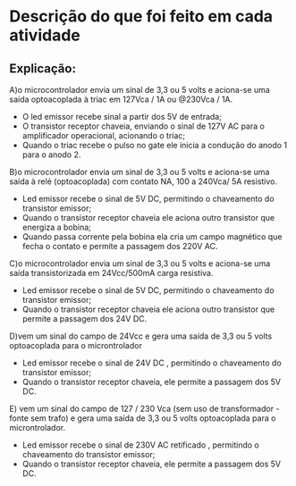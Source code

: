 # Descrição do que foi feito em cada atividade

## Explicação:

A)o microcontrolador envia um sinal de 3,3 ou 5 volts e aciona-se uma saída optoacoplada à triac em 127Vca / 1A ou @230Vca / 1A.
- O led emissor recebe sinal a partir dos 5V de entrada;
- O transistor receptor chaveia, enviando o sinal de 127V AC para o amplificador operacional, acionando o triac;
- Quando o triac recebe o pulso no gate ele inicia a condução do anodo 1 para o anodo 2.

B)o microcontrolador envia um sinal de 3,3 ou 5 volts e aciona-se uma saída à relé (optoacoplada) com contato NA, 100 a 240Vca/ 5A resistivo.
- Led emissor recebe o sinal de 5V DC, permitindo o chaveamento do transistor emissor;
- Quando o transistor receptor chaveia ele aciona outro transistor que energiza a bobina;
- Quando passa corrente pela bobina ela cria um campo magnético que fecha o contato e permite a passagem dos 220V AC.

C)o microcontrolador envia um sinal de 3,3 ou 5 volts e aciona-se uma saída transistorizada em 24Vcc/500mA carga resistiva.
- Led emissor recebe o sinal de 5V DC, permitindo o chaveamento do transistor emissor;
- Quando o transistor receptor chaveia ele aciona outro transistor que permite a passagem dos 24V DC.

D)vem um sinal do campo de 24Vcc e gera uma saída de 3,3 ou 5 volts optoacoplada para o microntrolador
- Led emissor recebe o sinal de 24V DC , permitindo o chaveamento do transistor emissor;
- Quando o transistor receptor chaveia, ele permite a passagem dos 5V DC.

E) vem um sinal do campo de 127 / 230 Vca (sem uso de transformador - fonte sem trafo) e gera uma saída de 3,3 ou 5 volts optoacoplada para o microntrolador.
- Led emissor recebe o sinal de 230V AC retificado , permitindo o chaveamento do transistor emissor;
- Quando o transistor receptor chaveia, ele permite a passagem dos 5V DC.

